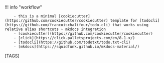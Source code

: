 
!!! info "workflow"

        - this is a minimal [cookiecutter](https://github.com/cookiecutter/cookiecutter) template for [todocli](https://github.com/francoischalifour/todo-cli) that works using relative alias shortcuts + mkdocs integration
        - [cookiecutter](https://github.com/cookiecutter/cookiecutter)
        - [click](https://click.palletsprojects.com/en/8.1.x/)
        - [todocli](https://github.com/todotxt/todo.txt-cli)
        - [mkdocs](https://squidfunk.github.io/mkdocs-material/)

[TAGS]
